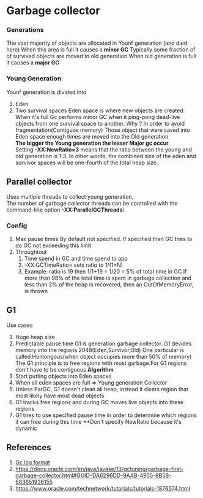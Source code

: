 # Garbage collector

### Generations
The vast majority of objects are allocated in Younf generation (and died here)
When this area is full it causes a **minor GC**
Typically some fraction of of survived objects are moved to old generation
When old generation is full it causes a **major GC**

### Young Generation
Younf generation is divided into 
1. Eden
2. Two survival spaces
Eden space is where new objects are created.
When it's full Gc performs minor GC when it ping-pong dead-live objects from one
survival space to another. Why ? In order to avoid fragmentation(Contiguos memory)
Those object that were saved into Eden space enough times are moved into the Old generation\
**The bigger the Young generation the lesser Major gc occur**\
Setting **-XX:NewRatio=3** means that the ratio between the young and old generation is 1:3.
In other words, the combined size of the eden and survivor spaces will be one-fourth of the total heap size. 

## Parallel collector
Uses multiple threads to collect young generation.\
The number of garbage collector threads can be controlled with the command-line option **-XX:ParallelGCThreads**\
### Config
1. Max pause times
		By default not specified. If specified then GC tries to do GC not exceeding this limit
2. Throughtout 
    1. Time spend in GC and time spend to app
    2. -XX:GCTimeRatio=<N> sets ratio to 1/(1+N)
    3. Example: ratio is 19 then 1/1+19 = 1/20 = 5% of total time in GC
If more than 98% of the total time is spent in garbage collection and less than 2% of the heap is recovered,
then an OutOfMemoryError, is thrown

## G1
Use cases
1. Huge heap size
2. Predictable pause time
G1 is generation garbage collector. G1 devides memory into the regions 2048(Eden,Survivor,Old)
One particular is called Humongous(when object occupies more than 50% of memory)
The G1 principle is to free regions with most garbage.For G1 regions don't have to be
contiguous
**Algorithm**
1. Start putting objects into Eden spaces
2. When all eden spaces are full => Young generation Collector
3. Unless ParGC, G1 doesn't clean all heap, instead it clears region that most likely have most dead objects
4. G1 tracks free regions and during GC moves live objects into these regions
5. G1 tries to use specified pause time in order to determine which regions it can free during this time
**Don't specify NewRatio because it's dynamic 


## References
1. [Gc log format](https://blog.gceasy.io/2016/07/07/understanding-g1-gc-log-format/)
2. https://docs.oracle.com/en/java/javase/13/gctuning/garbage-first-garbage-collector.html#GUID-DA6296DD-9AAB-4955-8B5B-683651936155
3. https://www.oracle.com/technetwork/tutorials/tutorials-1876574.html
